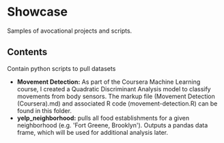 **Showcase**
=============
Samples of avocational projects and scripts.

Contents
----------------
Contain python scripts to pull datasets
* **Movement Detection:** As part of the Coursera Machine Learning course, I created a Quadratic Discriminant Analysis model to classify movements from body sensors. The markup file (Movement Detection (Coursera).md) and associated R code (movement-detection.R) can be found in this folder.
* **yelp_neighborhood:** pulls all food establishments for a given neighborhood (e.g. 'Fort Greene, Brooklyn'). Outputs a pandas data frame, which will be used for additional analysis later.

